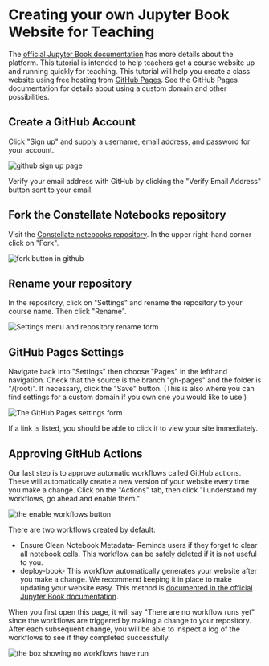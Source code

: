 # Creating your own Jupyter Book Website for Teaching
The [official Jupyter Book documentation](https://jupyterbook.org/intro.html) has more details about the platform. This tutorial is intended to help teachers get a course website up and running quickly for teaching. This tutorial will help you create a class website using free hosting from [GitHub Pages](https://pages.github.com/). See the GitHub Pages documentation for details about using a custom domain and other possibilities.

## Create a GitHub Account

Click "Sign up" and supply a username, email address, and password for your account.

![github sign up page](https://ithaka-labs.s3.amazonaws.com/static-files/images/tdm/tdmdocs/join_github.png)

Verify your email address with GitHub by clicking the "Verify Email Address" button sent to your email.

## Fork the Constellate Notebooks repository

Visit the [Constellate notebooks repository](https://github.com/ithaka/tdm-notebooks). In the upper right-hand corner click on "Fork". 

![fork button in github](https://ithaka-labs.s3.amazonaws.com/static-files/images/tdm/tdmdocs/fork.png)

## Rename your repository

In the repository, click on "Settings" and rename the repository to your course name. Then click "Rename".

![Settings menu and repository rename form](https://ithaka-labs.s3.amazonaws.com/static-files/images/tdm/tdmdocs/rename-repo.png)

## GitHub Pages Settings

Navigate back into "Settings" then choose "Pages" in the lefthand navigation. Check that the source is the branch "gh-pages" and the folder is "/(root)". If necessary, click the "Save" button. (This is also where you can find settings for a custom domain if you own one you would like to use.)

![The GitHub Pages settings form](https://ithaka-labs.s3.amazonaws.com/static-files/images/tdm/tdmdocs/pages-settings.png)

If a link is listed, you should be able to click it to view your site immediately.

## Approving GitHub Actions

Our last step is to approve automatic workflows called GitHub actions. These will automatically create a new version of your website every time you make a change. Click on the "Actions" tab, then click "I understand my workflows, go ahead and enable them."

![the enable workflows button](https://ithaka-labs.s3.amazonaws.com/static-files/images/tdm/tdmdocs/approve-workflows.png)

There are two workflows created by default: 
* Ensure Clean Notebook Metadata- Reminds users if they forget to clear all notebook cells. This workflow can be safely deleted if it is not useful to you.
* deploy-book- This workflow automatically generates your website after you make a change. We recommend keeping it in place to make updating your website easy. This method is [documented in the official Jupyter Book documentation](https://jupyterbook.org/publish/gh-pages.html).

When you first open this page, it will say "There are no workflow runs yet" since the workflows are triggered by making a change to your repository. After each subsequent change, you will be able to inspect a log of the workflows to see if they completed successfully. 

![the box showing no workflows have run](https://ithaka-labs.s3.amazonaws.com/static-files/images/tdm/tdmdocs/no-workflows.png)

